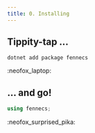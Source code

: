 ```yaml
---
title: 0. Installing
---
```


## Tippity-tap ...
```shell
dotnet add package fennecs
```
:neofox_laptop:

## ... and go!

```cs
using fennecs;
```

:neofox_surprised_pika:
